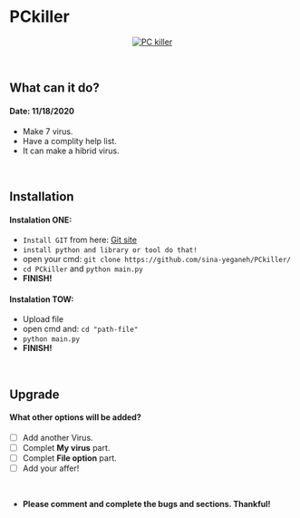 # PCkiller

<p align="center">
<a href="#"><img title="PC killer" src="https://s16.picofile.com/file/8414416926/pc_killer.PNG"></img></a>
</p>
<br>

## What can it do?
#### Date: 11/18/2020
- Make 7 virus.
- Have a complity help list.
- It can make a hibrid virus.
<br>

## Installation
#### Instalation ONE:
- `Install GIT` from here: [Git site](https://git-scm.com/)
- `install python and library or tool do that!`
- open your cmd: `git clone https://github.com/sina-yeganeh/PCkiller/`
- `cd PCkiller` and `python main.py`
- **FINISH!**

#### Instalation TOW:
- Upload file
- open cmd and: `cd "path-file"`
- `python main.py`
- **FINISH!**
<br>

## Upgrade
#### What other options will be added?
- [ ] Add another Virus.
- [ ] Complet **My virus** part.
- [ ] Complet **File option** part.
- [ ] Add your affer!
<br>

- <p><b> Please comment and complete the bugs and sections. Thankful!</b></p>

